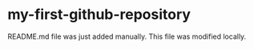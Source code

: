 # my-first-github-repository

README.md file was just added manually. This file was modified locally.
